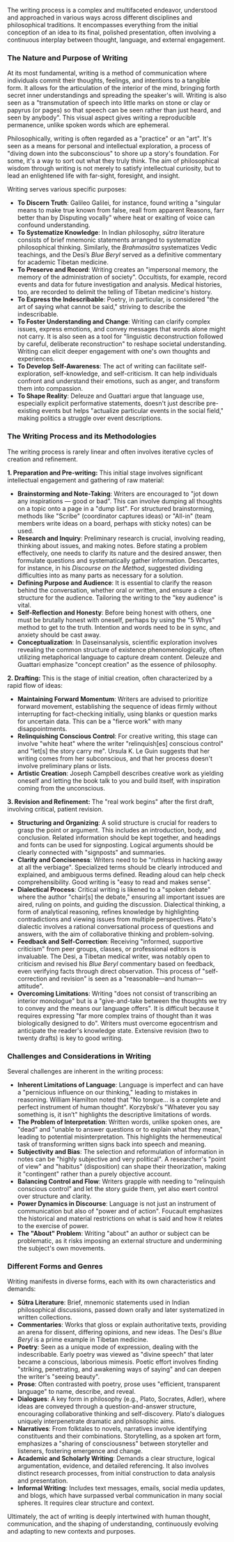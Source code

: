 The writing process is a complex and multifaceted endeavor, understood and approached in various ways across different disciplines and philosophical traditions. It encompasses everything from the initial conception of an idea to its final, polished presentation, often involving a continuous interplay between thought, language, and external engagement.

### The Nature and Purpose of Writing

At its most fundamental, writing is a method of communication where individuals commit their thoughts, feelings, and intentions to a tangible form. It allows for the articulation of the interior of the mind, bringing forth secret inner understandings and spreading the speaker's will. Writing is also seen as a "transmutation of speech into little marks on stone or clay or papyrus (or pages) so that speech can be seen rather than just heard, and seen by anybody". This visual aspect gives writing a reproducible permanence, unlike spoken words which are ephemeral.

Philosophically, writing is often regarded as a "practice" or an "art". It's seen as a means for personal and intellectual exploration, a process of "diving down into the subconscious" to shore up a story's foundation. For some, it's a way to sort out what they truly think. The aim of philosophical wisdom through writing is not merely to satisfy intellectual curiosity, but to lead an enlightened life with far-sight, foresight, and insight.

Writing serves various specific purposes:

- **To Discern Truth**: Galileo Galilei, for instance, found writing a "singular means to make true known from false, reall from apparent Reasons, farr better than by Disputing vocally" where heat or exalting of voice can confound understanding.
- **To Systematize Knowledge**: In Indian philosophy, _sūtra_ literature consists of brief mnemonic statements arranged to systematize philosophical thinking. Similarly, the _Brahmasūtra_ systematizes Vedic teachings, and the Desi’s _Blue Beryl_ served as a definitive commentary for academic Tibetan medicine.
- **To Preserve and Record**: Writing creates an "impersonal memory, the memory of the administration of society". Occultists, for example, record events and data for future investigation and analysis. Medical histories, too, are recorded to delimit the telling of Tibetan medicine's history.
- **To Express the Indescribable**: Poetry, in particular, is considered "the art of saying what cannot be said," striving to describe the indescribable.
- **To Foster Understanding and Change**: Writing can clarify complex issues, express emotions, and convey messages that words alone might not carry. It is also seen as a tool for "linguistic deconstruction followed by careful, deliberate reconstruction" to reshape societal understanding. Writing can elicit deeper engagement with one's own thoughts and experiences.
- **To Develop Self-Awareness**: The act of writing can facilitate self-exploration, self-knowledge, and self-criticism. It can help individuals confront and understand their emotions, such as anger, and transform them into compassion.
- **To Shape Reality**: Deleuze and Guattari argue that language use, especially explicit performative statements, doesn't just describe pre-existing events but helps "actualize particular events in the social field," making politics a struggle over event descriptions.

### The Writing Process and its Methodologies

The writing process is rarely linear and often involves iterative cycles of creation and refinement.

**1. Preparation and Pre-writing:** This initial stage involves significant intellectual engagement and gathering of raw material:

- **Brainstorming and Note-Taking**: Writers are encouraged to "jot down any inspirations — good or bad". This can involve dumping all thoughts on a topic onto a page in a "dump list". For structured brainstorming, methods like "Scribe" (coordinator captures ideas) or "All-in" (team members write ideas on a board, perhaps with sticky notes) can be used.
- **Research and Inquiry**: Preliminary research is crucial, involving reading, thinking about issues, and making notes. Before stating a problem effectively, one needs to clarify its nature and the desired answer, then formulate questions and systematically gather information. Descartes, for instance, in his _Discourse on the Method_, suggested dividing difficulties into as many parts as necessary for a solution.
- **Defining Purpose and Audience**: It is essential to clarify the reason behind the conversation, whether oral or written, and ensure a clear structure for the audience. Tailoring the writing to the "key audience" is vital.
- **Self-Reflection and Honesty**: Before being honest with others, one must be brutally honest with oneself, perhaps by using the "5 Whys" method to get to the truth. Intention and words need to be in sync, and anxiety should be cast away.
- **Conceptualization**: In Daseinsanalysis, scientific exploration involves revealing the common structure of existence phenomenologically, often utilizing metaphorical language to capture dream content. Deleuze and Guattari emphasize "concept creation" as the essence of philosophy.

**2. Drafting:** This is the stage of initial creation, often characterized by a rapid flow of ideas:

- **Maintaining Forward Momentum**: Writers are advised to prioritize forward movement, establishing the sequence of ideas firmly without interrupting for fact-checking initially, using blanks or question marks for uncertain data. This can be a "fierce work" with many disappointments.
- **Relinquishing Conscious Control**: For creative writing, this stage can involve "white heat" where the writer "relinquish[es] conscious control" and "let[s] the story carry me". Ursula K. Le Guin suggests that her writing comes from her subconscious, and that her process doesn't involve preliminary plans or lists.
- **Artistic Creation**: Joseph Campbell describes creative work as yielding oneself and letting the book talk to you and build itself, with inspiration coming from the unconscious.

**3. Revision and Refinement:** The "real work begins" after the first draft, involving critical, patient revision.

- **Structuring and Organizing**: A solid structure is crucial for readers to grasp the point or argument. This includes an introduction, body, and conclusion. Related information should be kept together, and headings and fonts can be used for signposting. Logical arguments should be clearly connected with "signposts" and summaries.
- **Clarity and Conciseness**: Writers need to be "ruthless in hacking away at all the verbiage". Specialized terms should be clearly introduced and explained, and ambiguous terms defined. Reading aloud can help check comprehensibility. Good writing is "easy to read and makes sense".
- **Dialectical Process**: Critical writing is likened to a "spoken debate" where the author "chair[s] the debate," ensuring all important issues are aired, ruling on points, and guiding the discussion. Dialectical thinking, a form of analytical reasoning, refines knowledge by highlighting contradictions and viewing issues from multiple perspectives. Plato's dialectic involves a rational conversational process of questions and answers, with the aim of collaborative thinking and problem-solving.
- **Feedback and Self-Correction**: Receiving "informed, supportive criticism" from peer groups, classes, or professional editors is invaluable. The Desi, a Tibetan medical writer, was notably open to criticism and revised his _Blue Beryl_ commentary based on feedback, even verifying facts through direct observation. This process of "self-correction and revision" is seen as a "reasonable—and human—attitude".
- **Overcoming Limitations**: Writing "does not consist of transcribing an interior monologue" but is a "give-and-take between the thoughts we try to convey and the means our language offers". It is difficult because it requires expressing "far more complex trains of thought than it was biologically designed to do". Writers must overcome egocentrism and anticipate the reader's knowledge state. Extensive revision (two to twenty drafts) is key to good writing.

### Challenges and Considerations in Writing

Several challenges are inherent in the writing process:

- **Inherent Limitations of Language**: Language is imperfect and can have a "pernicious influence on our thinking," leading to mistakes in reasoning. William Hamilton noted that "No tongue... is a complete and perfect instrument of human thought". Korzybski's "Whatever you say something is, it isn’t" highlights the descriptive limitations of words.
- **The Problem of Interpretation**: Written words, unlike spoken ones, are "dead" and "unable to answer questions or to explain what they mean," leading to potential misinterpretation. This highlights the hermeneutical task of transforming written signs back into speech and meaning.
- **Subjectivity and Bias**: The selection and reformulation of information in notes can be "highly subjective and very political". A researcher's "point of view" and "habitus" (disposition) can shape their theorization, making it "contingent" rather than a purely objective account.
- **Balancing Control and Flow**: Writers grapple with needing to "relinquish conscious control" and let the story guide them, yet also exert control over structure and clarity.
- **Power Dynamics in Discourse**: Language is not just an instrument of communication but also of "power and of action". Foucault emphasizes the historical and material restrictions on what is said and how it relates to the exercise of power.
- **The "About" Problem**: Writing "about" an author or subject can be problematic, as it risks imposing an external structure and undermining the subject's own movements.

### Different Forms and Genres

Writing manifests in diverse forms, each with its own characteristics and demands:

- **Sūtra Literature**: Brief, mnemonic statements used in Indian philosophical discussions, passed down orally and later systematized in written collections.
- **Commentaries**: Works that gloss or explain authoritative texts, providing an arena for dissent, differing opinions, and new ideas. The Desi's _Blue Beryl_ is a prime example in Tibetan medicine.
- **Poetry**: Seen as a unique mode of expression, dealing with the indescribable. Early poetry was viewed as "divine speech" that later became a conscious, laborious mimesis. Poetic effort involves finding "striking, penetrating, and awakening ways of saying" and can deepen the writer's "seeing beauty".
- **Prose**: Often contrasted with poetry, prose uses "efficient, transparent language" to name, describe, and reveal.
- **Dialogues**: A key form in philosophy (e.g., Plato, Socrates, Adler), where ideas are conveyed through a question-and-answer structure, encouraging collaborative thinking and self-discovery. Plato's dialogues uniquely interpenetrate dramatic and philosophic aims.
- **Narratives**: From folktales to novels, narratives involve identifying constituents and their combinations. Storytelling, as a spoken art form, emphasizes a "sharing of consciousness" between storyteller and listeners, fostering emergence and change.
- **Academic and Scholarly Writing**: Demands a clear structure, logical argumentation, evidence, and detailed referencing. It also involves distinct research processes, from initial construction to data analysis and presentation.
- **Informal Writing**: Includes text messages, emails, social media updates, and blogs, which have surpassed verbal communication in many social spheres. It requires clear structure and context.

Ultimately, the act of writing is deeply intertwined with human thought, communication, and the shaping of understanding, continuously evolving and adapting to new contexts and purposes.